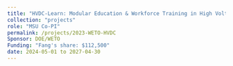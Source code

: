```yaml
---
title: "HVDC-Learn: Modular Education & Workforce Training in High Voltage Direct Current Electric Transmission"
collection: "projects"
role: "MSU Co-PI"
permalink: /projects/2023-WETO-HVDC
Sponsor: DOE/WETO
Funding: "Fang's share: $112,500"
date: 2024-05-01 to 2027-04-30
---
```

